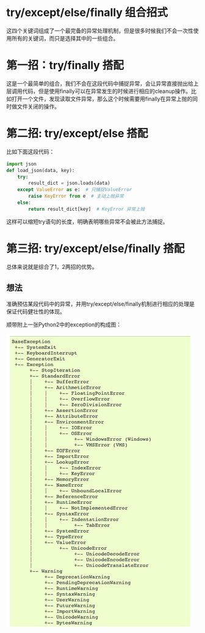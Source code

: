 # try/except/else/finally 组合招式

这四个关键词组成了一个最完备的异常处理机制，但是很多时候我们不会一次性使用所有的关键词，而只是选择其中的一些组合。

# 第一招：try/finally 搭配

这是一个最简单的组合，我们不会在这段代码中捕捉异常，会让异常直接抛出给上层调用代码，但是使用finally可以在异常发生的时候进行相应的cleanup操作。比如打开一个文件，发现读取文件异常，那么这个时候需要用finally在异常上抛的同时做文件关闭的操作。

# 第二招: try/except/else 搭配

比如下面这段代码：

```python
import json
def load_json(data, key):
    try:
        result_dict = json.loads(data)
    except ValueError as e:  # 只捕捉ValueError
        raise KeyError from e  # 主动上抛异常
    else:
        return result_dict[key]  # KeyError 异常上抛
```

这样可以缩短try语句的长度，明确表明哪些异常不会被此方法捕捉。

# 第三招: try/except/else/finally 搭配

总体来说就是综合了1，2两招的优势。

## 想法

准确预估某段代码中的异常，并用try/except/else/finally机制进行相应的处理是保证代码健壮性的体现。

顺带附上一张Python2中的exception的构成图：

![Python Exception](images/exception_tree.jpg)
